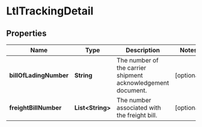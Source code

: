# LtlTrackingDetail

## Properties
Name | Type | Description | Notes
------------ | ------------- | ------------- | -------------
**billOfLadingNumber** | **String** | The number of the carrier shipment acknowledgement document. |  [optional]
**freightBillNumber** | **List&lt;String&gt;** | The number associated with the freight bill. |  [optional]

